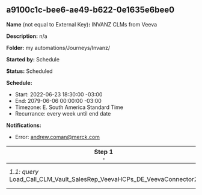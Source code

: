 ## a9100c1c-bee6-ae49-b622-0e1635e6bee0

**Name** (not equal to External Key)**:** INVANZ CLMs from Veeva

**Description:** n/a

**Folder:** my automations/Journeys/Invanz/

**Started by:** Schedule

**Status:** Scheduled

**Schedule:**

* Start: 2022-06-23 18:30:00 -03:00
* End: 2079-06-06 00:00:00 -03:00
* Timezone: E. South America Standard Time
* Recurrance: every week until end date

**Notifications:**

* Error: andrew.coman@merck.com

| Step 1<br>_<small>-</small>_ | Step 2<br>_<small>-</small>_ | Step 3<br>_<small>-</small>_ | Step 4<br>_<small>-</small>_ | Step 5<br>_<small>-</small>_ | Step 6<br>_<small>-</small>_ | Step 7<br>_<small>-</small>_ | Step 8<br>_<small>-</small>_ | Step 9<br>_<small>-</small>_ |
| --- | --- | --- | --- | --- | --- | --- | --- | --- |
| _1.1: query_<br>Load_Call_CLM_Vault_SalesRep_VeevaHCPs_DE_VeevaConnector2 | _2.1: filter_<br>CLM _Call_BR-CAR-00080_VaultID_998593 | _3.1: filter_<br>CLM _Call_BR-CAR-00106_VaultID_1124038 | _4.1: filter_<br>CLM _Call_BR-CAR-00128_VaultID_1189373 | _5.1: filter_<br>CLM _Call_BR-CAR-00130_VaultID_1262944 | _6.1: filter_<br>CLM _Call_BR-CAR-00137_VaultID_1227048 | _7.1: filter_<br>CLM _Call_BR-CAR-00164_VaultID_1304621 | _8.1: filter_<br>CLM _Call_BR-CAR-00178_VaultID_1343178 | _9.1: filter_<br>CLM _Call_BR-CAR-00199_VaultID_1411642 |
